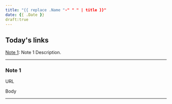 ```yaml
---
title: "{{ replace .Name "-" " " | title }}"
date: {{ .Date }}
draft:true
---
```


## Today's links

[Note 1](/blog/links/YYYY/MM/02#note-1): Note 1 Description.

<!--more-->

---

### Note 1

URL

Body

---



